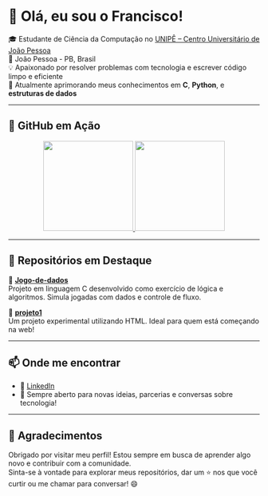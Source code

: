 # 👋 Olá, eu sou o Francisco!

🎓 Estudante de Ciência da Computação no [UNIPÊ – Centro Universitário de João Pessoa](https://unipe.edu.br)  
📍 João Pessoa - PB, Brasil  
💡 Apaixonado por resolver problemas com tecnologia e escrever código limpo e eficiente  
🌱 Atualmente aprimorando meus conhecimentos em **C**, **Python**, e **estruturas de dados**

---

## 🚀 GitHub em Ação

<div align="center">
  <a href="https://github.com/Giyuulol">
    <img height="180em" src="https://github-readme-stats.vercel.app/api?username=Giyuulol&show_icons=true&theme=radical&include_all_commits=true&count_private=true"/>
    <img height="180em" src="https://github-readme-stats.vercel.app/api/top-langs/?username=Giyuulol&layout=compact&langs_count=8&theme=radical"/>
  </a>
</div>

---

## 📂 Repositórios em Destaque

🔸 [**Jogo-de-dados**](https://github.com/Giyuulol/Jogo-de-dados)  
Projeto em linguagem C desenvolvido como exercício de lógica e algoritmos. Simula jogadas com dados e controle de fluxo.

🔸 [**projeto1**](https://github.com/Giyuulol/projeto1)  
Um projeto experimental utilizando HTML. Ideal para quem está começando na web!

---

## 📫 Onde me encontrar

- 💼 [LinkedIn](https://www.linkedin.com/in/fscode00/)
- 🧠 Sempre aberto para novas ideias, parcerias e conversas sobre tecnologia!

---

## 🙌 Agradecimentos

Obrigado por visitar meu perfil! Estou sempre em busca de aprender algo novo e contribuir com a comunidade.  
Sinta-se à vontade para explorar meus repositórios, dar um ⭐ nos que você curtir ou me chamar para conversar! 😄
